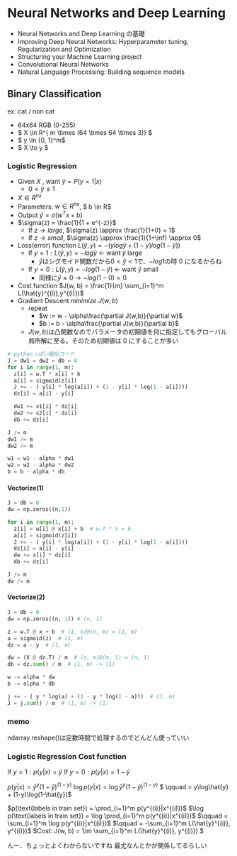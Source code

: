 # Neural Networks and Deep Learning

- Neural Networks and Deep Learning の基礎
- Improving Deep Neural Networks: Hyperparameter tuning, Regularization and Optimization
- Structuring your Machine Learning project
- Convolutional Neural Networks
- Natural Language Processing: Building sequence models

## Binary Classification

ex: cat / non cat

- 64x64 RGB (0-255)
- $ X \in R^{ m \times (64 \times 64 \times 3)} $
- $ y \in \{0, 1\}^m$
- $ X \to y $

### Logistic Regression

- Given $X$ , want $\hat{y} = P(y=1|x)$
  - $0 < \hat{y} \le 1$
- $X \in R^{nx}$
- Parameters: $w \in R^{nx}$, $ b \in R$
- Output $\hat{y} = \sigma(w^Tx + b)$
- $\sigma(z) = \frac{1}{1 + e^{-z}}$
  - If $z \to large$, $\sigma(z) \approx \frac{1}{1+0} = 1$
  - If $z \to small$, $\sigma(z) \approx \frac{1}{1+\inf} \approx 0$
- Loss(error) function $L(\hat{y},y) = -(ylog\hat{y}+(1-y)log(1-\hat{y}))$
  - If $y = 1: L(\hat{y}, y) = -log\hat{y}$ ← want $\hat{y}$ large
    - $\hat{y}$はシグモイド関数だから$0 < \hat{y} < 1$で、$-log1$の時 0 になるからね
  - If $y = 0: L(\hat{y}, y) = -log(1 - \hat{y})$ ← want $\hat{y}$ small
    - 同様に$\hat{y} \approx 0 \to -log(1-0) = 0$
- Cost function $J(w, b) = \frac{1}{m} \sum_{i=1}^m L(\hat{y}^{(i)},y^{(i)})$
- Gradient Descent $minimize ~ J(w,b)$
  - repeat
    - $w := w - \alpha\frac{\partial J(w,b)}{\partial w}$
    - $b := b - \alpha\frac{\partial J(w,b)}{\partial b}$
  - $J(w,b)$は凸関数なのでパラメータの初期値を何に指定してもグローバル局所解に至る。そのため初期値は 0 にすることが多い

```py
# pythonっぽい擬似コード
J = dw1 = dw2 = db = 0
for i in range(1, m):
  z[i] = w.T * x[i] + b
  a[i] = sigmoid(z[i])
  J += - ( y[i] * log(a[i]) + (1 - y[i] * log(1 - a[i])))
  dz[i] = a[i] - y[i]

  dw1 += x1[i] * dz[i]
  dw2 += x2[i] * dz[i]
  db += dz[i]

J /= m
dw1 /= m
dw2 /= m

w1 = w1 - alpha * dw1
w2 = w2 - alpha * dw2
b = b - alpha * db
```

#### Vectorize(1)

```py
J = db = 0
dw = np.zeros((n,1))

for i in range(1, m):
  z[i] = w[i] @ x[i] + b  # w.T * x + b
  a[i] = sigmoid(z[i])
  J += - ( y[i] * log(a[i]) + (1 - y[i] * log(1 - a[i])))
  dz[i] = a[i] - y[i]
  dw += x[i] * dz[i]
  db += dz[i]

J /= m
dw /= m
```

#### Vectorize(2)

```py
J = db = 0
dw = np.zeros((n, 1)) # (n, 1)

z = w.T @ x + b  # (1, n)@(n, m) = (1, m)
a = sigmoid(z)  # (1, m)
dz = a - y  # (1, m)

dw = (X @ dz.T) / m  # (n, m)@(m, 1) = (n, 1)
db = dz.sum() / m  # (1, m) -> (1)

w -= alpha * dw
b -= alpha * db

j += - ( y * log(a) + (1 - y * log(1 - a)))  # (1, m)
J = j.sum() / m  # (1, m) -> (1)
```

### memo

ndarray.reshape()は定数時間で処理するのでどんどん使っていい

### Logistic Regression Cost function

If $y = 1: p(y|x) = \hat{y}$
If $y = 0: p(y|x) = 1 - \hat{y}$

$p(y|x) = \hat{y}^y(1-\hat{y})^{(1-y)}$
$\log p(y|x) = \log \hat{y}^y(1-\hat{y})^{(1-y)}$
$ \qquad = y\log\hat{y} + (1-y)\log(1-\hat{y})$

$p(\text{labels in train set}) = \prod_{i=1}^m p(y^{(i)}|x^{(i)})$
$\log p(\text{labels in train set}) = \log \prod_{i=1}^m p(y^{(i)}|x^{(i)})$
$\qquad = \sum_{i=1}^m \log p(y^{(i)}|x^{(i)})$
$\qquad = -\sum_{i=1}^m L(\hat{y}^{(i)}, y^{(i)})$
$Cost: J(w, b) = 1/m \sum_{i=1}^m L(\hat{y}^{(i)}, y^{(i)}) $

んー、ちょっとよくわからないですね
最尤なんとかが関係してるらしい

